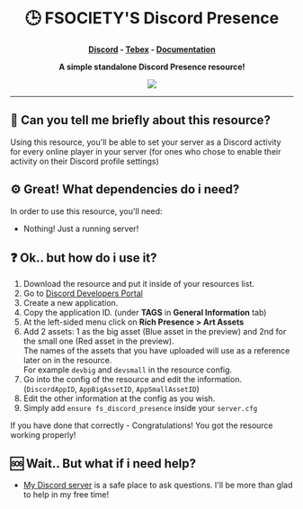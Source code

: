 <h1 align='center'><b>🕒 FSOCIETY'S Discord Presence</b></a></h1>

<p align='center'><b><a href='https://discord.gg/fsociety'>Discord</a> - <a href='https://store.fsocietystudios.com/'>Tebex</a> - <a href='https://media.giphy.com/media/z6EG2su1f5jOTourNL/giphy.gif'>Documentation</a></b></h5>
<p align='center'><b>A simple standalone Discord Presence resource!</b></p>

<p align="center">
  <img align='center' src="https://user-images.githubusercontent.com/45363723/236890744-1b6b1472-2938-479b-b302-46c5110da9d8.png" />
</p>

<hr>

## <b>🤔 Can you tell me briefly about this resource?</b>
Using this resource, you'll be able to set your server as a Discord activity for every online player in your server (for ones who chose to enable their activity on their Discord profile settings)

## <b>⚙️ Great! What dependencies do i need?</b>
In order to use this resource, you'll need:
- Nothing! Just a running server!

## <b>❓ Ok.. but how do i use it?</b>
1. Download the resource and put it inside of your resources list.
2. Go to [Discord Developers Portal](https://discord.com/developers)
3. Create a new application.
4. Copy the application ID. (under **TAGS** in **General Information** tab)
5. At the left-sided menu click on **Rich Presence > Art Assets**
6. Add 2 assets: 1 as the big asset (Blue asset in the preview) and 2nd for the small one (Red asset in the preview). <br />
The names of the assets that you have uploaded will use as a reference later on in the resource. <br />
For example `devbig` and `devsmall` in the resource config.
7. Go into the config of the resource and edit the information. (`DiscordAppID`, `AppBigAssetID`, `AppSmallAssetID`)
8. Edit the other information at the config as you wish.
9. Simply add ``ensure fs_discord_presence`` inside your ``server.cfg``

If you have done that correctly - Congratulations! You got the resource working properly!

## <b>🆘 Wait.. But what if i need help?</b>
- [My Discord server](https://discord.gg/fsociety) is a safe place to ask questions. I'll be more than glad to help in my free time!
